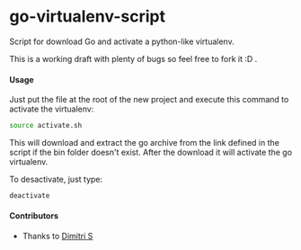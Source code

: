 # go-virtualenv-script
Script for download Go and activate a python-like virtualenv.

This is a working draft with plenty of bugs so feel free to fork it :D .  

#### Usage
Just put the file at the root of the new project and execute this command to activate the virtualenv:
```bash
source activate.sh
```
This will download and extract the go archive from the link defined in the script if the bin folder doesn't exist.
After the download it will activate the go virtualenv.

To desactivate, just type:
```bash
deactivate
```
#### Contributors
 * Thanks to [Dimitri S](https://github.com/midse)
